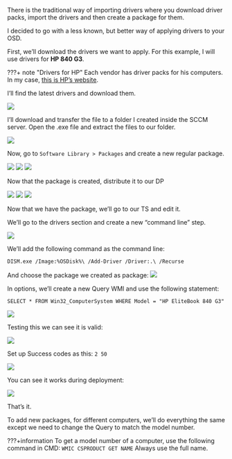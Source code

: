 There is the traditional way of importing drivers where you download driver packs, import the drivers and then create a package for them.

I decided to go with a less known, but better way of applying drivers to your OSD.

First, we’ll download the drivers we want to apply. For this example, I will use drivers for **HP 840 G3**.

???+ note "Drivers for HP"
    Each vendor has driver packs for his computers. In my case, [this is HP’s website](http://ftp.hp.com/pub/caps-softpaq/cmit/HP_Driverpack_Matrix_x64.html).

I’ll find the latest drivers and download them.

![](images/sccm/drivers/2.png)


I’ll download and transfer the file to a folder I created inside the SCCM server.
Open the .exe file and extract the files to our folder.

![](images/sccm/drivers/3.png)

Now, go to `Software Library > Packages` and create a new regular package.

![](images/sccm/drivers/4.png)
![](images/sccm/drivers/5.png)
![](images/sccm/drivers/6.png)

Now that the package is created, distribute it to our DP

![](images/sccm/drivers/7.png)
![](images/sccm/drivers/8.png)
![](images/sccm/drivers/9.png)

Now that we have the package, we’ll go to our TS and edit it.

We’ll go to the drivers section and create a new “command line” step.

![](images/sccm/drivers/10.png)

We’ll add the following command as the command line:
```
DISM.exe /Image:%OSDisk%\ /Add-Driver /Driver:.\ /Recurse
```
And choose the package we created as package:
![](images/sccm/drivers/11.png)

In options, we’ll create a new Query WMI and use the following statement:
```
SELECT * FROM Win32_ComputerSystem WHERE Model = "HP EliteBook 840 G3"
```

![](images/sccm/drivers/12.png)

Testing this we can see it is valid:

![](images/sccm/drivers/13.png)

Set up Success codes as this: `2 50`

![](images/sccm/drivers/14.png)

You can see it works during deployment:

![](images/sccm/drivers/15.png)

That’s it.

To add new packages, for different computers, we’ll do everything the same except we need to change the Query to match the model number.

???+information
    To get a model number of a computer, use the following command in CMD: 
    ```
    WMIC CSPRODUCT GET NAME
    ```
    Always use the full name.